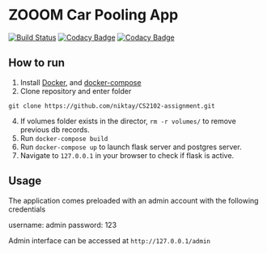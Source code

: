 # ZOOOM Car Pooling App
[![Build Status](https://semaphoreci.com/api/v1/projects/8e061085-0cc3-4231-aa8b-7f5b2c60bdaa/2290277/badge.svg)](https://semaphoreci.com/niktay-24/cs2102-assignment) [![Codacy Badge](https://api.codacy.com/project/badge/Coverage/dfaa5ebb355a4d0e8239caed877cc255)](https://www.codacy.com?utm_source=github.com&utm_medium=referral&utm_content=niktay/CS2102-assignment&utm_campaign=Badge_Coverage) [![Codacy Badge](https://api.codacy.com/project/badge/Grade/dfaa5ebb355a4d0e8239caed877cc255)](https://www.codacy.com?utm_source=github.com&amp;utm_medium=referral&amp;utm_content=niktay/CS2102-assignment&amp;utm_campaign=Badge_Grade)

## How to run

1. Install [Docker](https://docs.docker.com/install/), and [docker-compose](https://docs.docker.com/compose/install/#install-compose)
2. Clone repository and enter folder
```
git clone https://github.com/niktay/CS2102-assignment.git
```
4. If volumes folder exists in the director, `rm -r volumes/` to remove previous db records.
5. Run `docker-compose build`
6. Run `docker-compose up` to launch flask server and postgres server.
7. Navigate to `127.0.0.1` in your browser to check if flask is active.

## Usage
The application comes preloaded with an admin account with the following credentials

username: admin
password: 123

Admin interface can be accessed at `http://127.0.0.1/admin`
